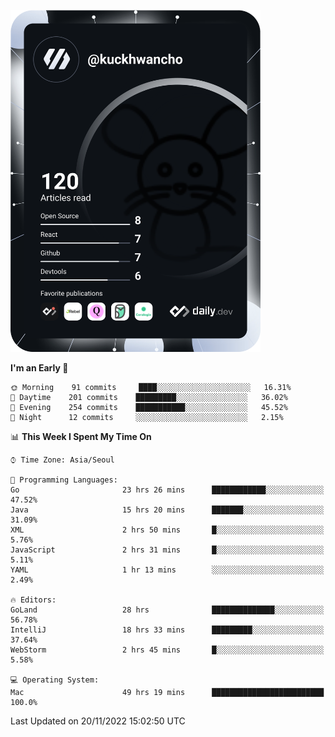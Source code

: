 <a href="https://app.daily.dev/kuckhwancho"><img src="https://github.com/kuckjwi0928/kuckjwi0928/blob/master/devcard.svg" width="400" alt="Kuckjwi Devcard"/></a>

<!--START_SECTION:waka-->
**I'm an Early 🐤** 

```text
🌞 Morning    91 commits     ████░░░░░░░░░░░░░░░░░░░░░   16.31% 
🌆 Daytime    201 commits    █████████░░░░░░░░░░░░░░░░   36.02% 
🌃 Evening    254 commits    ███████████░░░░░░░░░░░░░░   45.52% 
🌙 Night      12 commits     ░░░░░░░░░░░░░░░░░░░░░░░░░   2.15%

```


📊 **This Week I Spent My Time On** 

```text
⌚︎ Time Zone: Asia/Seoul

💬 Programming Languages: 
Go                       23 hrs 26 mins      ████████████░░░░░░░░░░░░░   47.52% 
Java                     15 hrs 20 mins      ███████░░░░░░░░░░░░░░░░░░   31.09% 
XML                      2 hrs 50 mins       █░░░░░░░░░░░░░░░░░░░░░░░░   5.76% 
JavaScript               2 hrs 31 mins       █░░░░░░░░░░░░░░░░░░░░░░░░   5.11% 
YAML                     1 hr 13 mins        ░░░░░░░░░░░░░░░░░░░░░░░░░   2.49%

🔥 Editors: 
GoLand                   28 hrs              ██████████████░░░░░░░░░░░   56.78% 
IntelliJ                 18 hrs 33 mins      █████████░░░░░░░░░░░░░░░░   37.64% 
WebStorm                 2 hrs 45 mins       █░░░░░░░░░░░░░░░░░░░░░░░░   5.58%

💻 Operating System: 
Mac                      49 hrs 19 mins      █████████████████████████   100.0%

```


 Last Updated on 20/11/2022 15:02:50 UTC
<!--END_SECTION:waka-->
